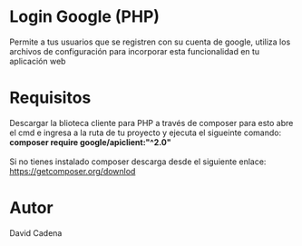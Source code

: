 # Login  Google (PHP)
Permite a tus usuarios que se registren con su cuenta de google, utiliza los archivos de configuración para incorporar  esta funcionalidad en tu aplicación web
# Requisitos
Descargar la blioteca cliente para PHP a través de composer para esto abre el cmd e ingresa a la ruta de tu proyecto y ejecuta el sigueinte comando:  
<strong> composer require google/apiclient:"^2.0"</strong> <br>  
Si no tienes instalado composer  descarga desde el siguiente enlace:  
https://getcomposer.org/downlod  
# Autor  
David Cadena
